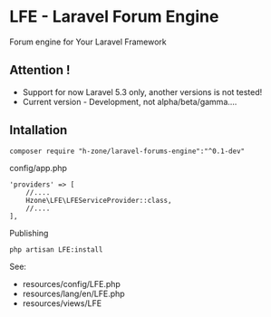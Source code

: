 # LFE - Laravel Forum Engine
Forum engine for Your Laravel Framework

## Attention !
- Support for now Laravel 5.3 only, another versions is not tested!
- Current version - Development, not alpha/beta/gamma....

## Intallation
```
composer require "h-zone/laravel-forums-engine":"^0.1-dev"
```

config/app.php
```
'providers' => [
	//....
	Hzone\LFE\LFEServiceProvider::class,
	//....
],
```
Publishing
```
php artisan LFE:install
```
See:
* resources/config/LFE.php
* resources/lang/en/LFE.php
* resources/views/LFE
